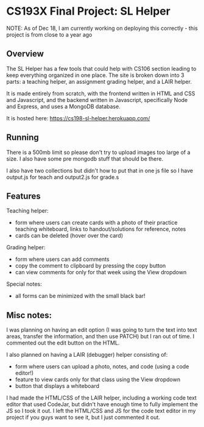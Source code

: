 CS193X Final Project: SL Helper 
====================
NOTE: As of Dec 18, I am currently working on deploying this correctly - this project is from close to a year ago 

Overview
--------
The SL Helper has a few tools that could help with CS106 section leading to keep everything organized in one place. The site is broken down into 3 parts: a teaching helper, an assignment grading helper, and a LAIR helper.

It is made entirely from scratch, with the frontend written in HTML and CSS and Javascript, and the backend written in Javascript, specifically Node and Express, and uses a MongoDB database.

It is hosted here: https://cs198-sl-helper.herokuapp.com/


Running
-------
There is a 500mb limit so please don't try to upload images too large of a size. I also have some pre mongodb stuff that should be there.

I also have two collections but didn't how to put that in one js file so I have output.js for teach and output2.js for grade.s

Features
--------
Teaching helper:
* form where users can create cards with a photo of their practice teaching whiteboard, links to handout/solutions for reference, notes
* cards can be deleted (hover over the card)

Grading helper:
* form where users can add comments
* copy the comment to clipboard by pressing the copy button
* can view comments for only for that week using the View dropdown


Special notes:
* all forms can be minimized with the small black bar! 

Misc notes:
-------------
I was planning on having an edit option (I was going to turn the text into text areas, transfer the information, and then use PATCH) but I ran out of time. I commented out the edit button on the HTML.

I also planned on having a LAIR (debugger) helper consisting of:
* form where users can upload a photo, notes, and code (using a code editor!)
* feature to view cards only for that class using the View dropdown
* button that displays a whiteboard

I had made the HTML/CSS of the LAIR helper, including a working code text editor that used CodeJar, but didn't have enough time to fully implement the JS so I took it out. I left the HTML/CSS and JS for the code text editor in my project if you guys want to see it, but I just commented it out.
